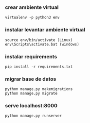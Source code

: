 ### crear ambiente virtual
```
virtualenv -p python3 env
```
### instalar levantar ambiente virtual
```
source env/bin/activate (Linux)
env\Scripts\activate.bat (windows)
```
### instalar requirements
```
pip install -r requirements.txt
```
### migrar base de datos
```
python manage.py makemigrations
python manage.py migrate
```
### serve localhost:8000
```
python manage.py runserver
```
